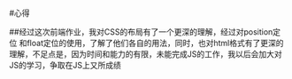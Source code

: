 #心得

##经过这次前端作业，我对CSS的布局有了一个更深的理解，经过对position定位 和float定位的使用，了解了他们各自的用法，同时，也对html格式有了更深的理解，不足点是，因为时间和能力的有限，未能完成JS的工作，我以后会加大对JS的学习，争取在JS上又所成绩